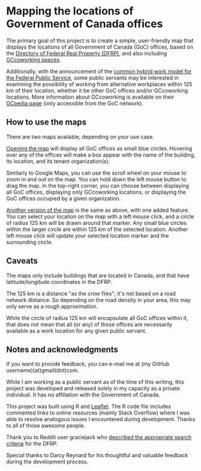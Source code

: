 # Mapping the locations of Government of Canada offices

The primary goal of this project is to create a simple, user-friendly map that displays the locations of all Government of Canada (GoC) offices, based on the [Directory of Federal Real Property (DFRP)](https://www.tbs-sct.gc.ca/dfrp-rbif/home-accueil-eng.aspx), and also including [GCcoworking spaces](https://www.canada.ca/en/public-services-procurement/news/2019/06/gccoworking-new-flexible-alternative-workplaces-for-government-of-canada-employees.html). 

Additionally, with the announcement of the [common hybrid work model for the Federal Public Service](https://www.canada.ca/en/government/publicservice/staffing/common-hybrid-work-model-federal-public-service.html), some public servants may be interested in examining the possibility of working from alternative workplaces within 125 km of their location, whether it be other GoC offices and/or GCcoworking locations. More information about GCcoworking is available on their [GCpedia page](https://www.gcpedia.gc.ca/wiki/GCcoworking) (only accessible from the GoC network).


## How to use the maps

There are two maps available, depending on your use case.

[Opening the map](./map_goc_offices.html) will display all GoC offices as small blue circles. Hovering over any of the offices will make a box appear with the name of the building, its location, and its tenant organization(s).

Similarly to Google Maps, you can use the scroll wheel on your mouse to zoom in and out on the map. You can hold down the left mouse button to drag the map. In the top-right corner, you can choose between displaying all GoC offices, displaying only GCcoworking locations, or displaying the GoC offices occupied by a given organization.

[Another version of the map](./map_goc_offices_125km.html) is the same as above, with one added feature. You can select your location on the map with a left mouse click, and a circle of radius 125 km will be drawn around that marker. Any small blue circles within the larger circle are within 125 km of the selected location. Another left mouse click will update your selected location marker and the surrounding circle.


## Caveats

The maps only include buildings that are located in Canada, and that have latitude/longitude coordinates in the DFRP.

The 125 km is a distance "as the crow flies"; it's not based on a road network distance. So depending on the road density in your area, this may only serve as a rough approximation.

While the circle of radius 125 km will encapsulate all GoC offices within it, that does not mean that all (or any) of those offices are necessarily available as a work location for any given public servant.


## Notes and acknowledgments

If you want to provide feedback, you can e-mail me at (my GitHub username)(at)gmail(dot)com.

While I am working as a public servant as of the time of this writing, this project was developed and released solely in my capacity as a private individual. It has no affiliation with the Government of Canada.

This project was built using R and [Leaflet](https://leafletjs.com/). The R code file includes commented links to online resources (mainly Stack Overflow) where I was able to resolve analogous issues I encountered during development. Thanks to all of those awesome people.

Thank you to Reddit user graciejack who [described the appropriate search criteria](https://old.reddit.com/r/CanadaPublicServants/comments/zso3hz/ottawa_offices_in_the_east_end/) for the DFRP.

Special thanks to Darcy Reynard for his thoughtful and valuable feedback during the development process.

